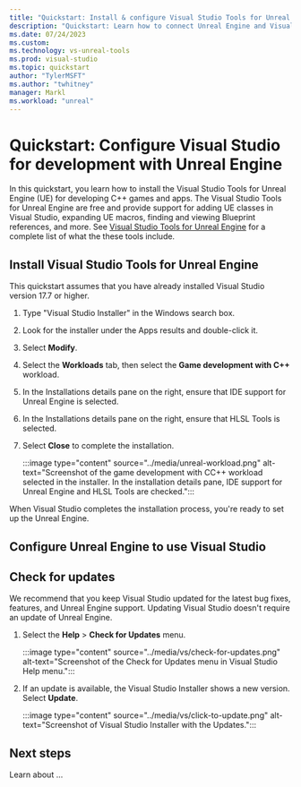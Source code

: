 ```yaml
---
title: "Quickstart: Install & configure Visual Studio Tools for Unreal Engine"
description: "Quickstart: Learn how to connect Unreal Engine and Visual Studio. Visual Studio Tools for Unreal Engine offers support for writing and debugging C++ games."
ms.date: 07/24/2023
ms.custom: 
ms.technology: vs-unreal-tools
ms.prod: visual-studio
ms.topic: quickstart
author: "TylerMSFT"
ms.author: "twhitney"
manager: Markl
ms.workload: "unreal"
---
```


# Quickstart: Configure Visual Studio for development with Unreal Engine

In this quickstart, you learn how to install the Visual Studio Tools for Unreal Engine (UE) for developing C++ games and apps. The Visual Studio Tools for Unreal Engine are free and provide support for adding UE classes in Visual Studio, expanding UE macros, finding and viewing Blueprint references, and more. See [Visual Studio Tools for Unreal Engine](./visual-studio-tools-for-unreadl.md) for a complete list of what the these tools include.

## Install Visual Studio Tools for Unreal Engine

This quickstart assumes that you have already installed Visual Studio version 17.7 or higher.

1. Type "Visual Studio Installer" in the Windows search box.
1. Look for the installer under the Apps results and double-click it.
1. Select **Modify**.
1. Select the **Workloads** tab, then select the **Game development with C++** workload.
1. In the Installations details pane on the right, ensure that IDE support for Unreal Engine is selected.
1. In the Installations details pane on the right, ensure that HLSL Tools is selected.
1. Select **Close** to complete the installation.

   :::image type="content" source="../media/unreal-workload.png" alt-text="Screenshot of the game development with CC++ workload selected in the installer. In the installation details pane, IDE support for Unreal Engine and HLSL Tools are checked.":::

When Visual Studio completes the installation process, you're ready to set up the Unreal Engine.

## Configure Unreal Engine to use Visual Studio

## Check for updates

We recommend that you keep Visual Studio updated for the latest bug fixes, features, and Unreal Engine support. Updating Visual Studio doesn't require an update of Unreal Engine.

1. Select the **Help** > **Check for Updates** menu.

   :::image type="content" source="../media/vs/check-for-updates.png" alt-text="Screenshot of the Check for Updates menu in Visual Studio Help menu.":::

1. If an update is available, the Visual Studio Installer shows a new version. Select **Update**.

   :::image type="content" source="../media/vs/click-to-update.png" alt-text="Screenshot of Visual Studio Installer with the Updates.":::

## Next steps

Learn about ...